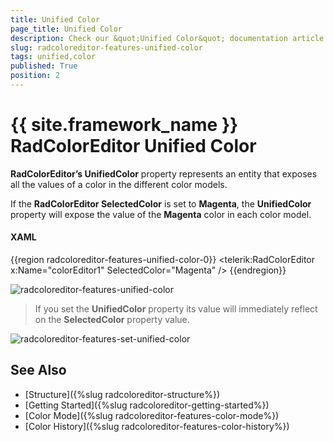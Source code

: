 ```yaml
---
title: Unified Color
page_title: Unified Color
description: Check our &quot;Unified Color&quot; documentation article for the RadColorEditor {{ site.framework_name }} control.
slug: radcoloreditor-features-unified-color
tags: unified,color
published: True
position: 2
---
```


# {{ site.framework_name }} RadColorEditor Unified Color

__RadColorEditor’s UnifiedColor__ property represents an entity that exposes all the values of a color in the different color models.

If the __RadColorEditor SelectedColor__ is set to __Magenta__, the __UnifiedColor__ property will expose the value of the __Magenta__ color in each color model. 

#### __XAML__
{{region radcoloreditor-features-unified-color-0}}
	<telerik:RadColorEditor x:Name="colorEditor1" SelectedColor="Magenta" />
{{endregion}}

![radcoloreditor-features-unified-color](images/radcoloreditor-features-unified-color.png)

>If you set the __UnifiedColor__ property its value will immediately reflect on the __SelectedColor__ property value.

![radcoloreditor-features-set-unified-color](images/radcoloreditor-features-set-unified-color.png)

## See Also
 * [Structure]({%slug radcoloreditor-structure%})
 * [Getting Started]({%slug radcoloreditor-getting-started%})
 * [Color Mode]({%slug radcoloreditor-features-color-mode%})
 * [Color History]({%slug radcoloreditor-features-color-history%})
